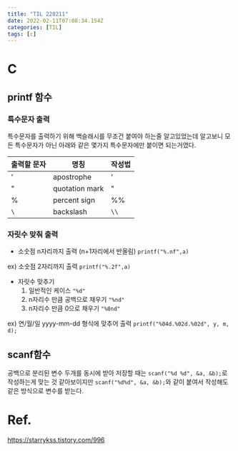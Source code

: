 ```yaml
---
title: "TIL 220211"
date: 2022-02-11T07:08:34.154Z
categories: [TIL]
tags: [c]
---
```

# C
## printf 함수
### 특수문자 출력
특수문자를 출력하기 위해 백슬래시를 무조건 붙여야 하는줄 알고있었는데 알고보니 모든 특수문자가 아닌 아래와 같은 몇가지 특수문자에만 붙이면 되는거였다.

|출력할 문자|명칭|작성법|
|------|---|---|
|'|apostrophe|\'|
|"|quotation mark|\"|
|%|percent sign|%%|
|`\`|backslash|`\\`|

### 자릿수 맞춰 출력
- 소숫점 n자리까지 출력 (n+1자리에서 반올림)
`printf("%.nf",a)`

 ex) 소숫점 2자리까지 출력 `printf("%.2f",a)`

- 자릿수 맞추기
	1. 일반적인 케이스 `"%d"`
	2. n자리수 만큼 공백으로 채우기 `"%nd"`
	3. n자리수 만큼 0으로 채우기 `"%0nd"`
    
 ex) 연/월/일 yyyy-mm-dd 형식에 맞추어 출력 `printf("%04d.%02d.%02d", y, m, d);`

## scanf함수
공백으로 분리된 변수 두개를 동시에 받아 저장할 때는 `scanf("%d %d", &a, &b);`로 작성하는게 맞는 것 같아보이지만 `scanf("%d%d", &a, &b);`와 같이 붙여서 작성해도 같은 방식으로 변수를 받는다.

# Ref.
<https://starrykss.tistory.com/996>
